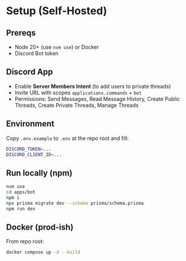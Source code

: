 # Setup (Self‑Hosted)

## Prereqs

- Node 20+ (use `nvm use`) or Docker
- Discord Bot token


## Discord App

- Enable **Server Members Intent** (to add users to private threads)
- Invite URL with scopes `applications.commands` + `bot`
- Permissions: Send Messages, Read Message History, Create Public Threads, Create Private Threads, Manage Threads

## Environment

Copy `.env.example` to `.env` at the repo root and fill:

```sh
DISCORD_TOKEN=...
DISCORD_CLIENT_ID=...
```

## Run locally (npm)

```sh
nvm use
cd apps/bot
npm i
npx prisma migrate dev --schema prisma/schema.prisma
npm run dev
```

## Docker (prod‑ish)

From repo root:

```sh
docker compose up -d --build
```
